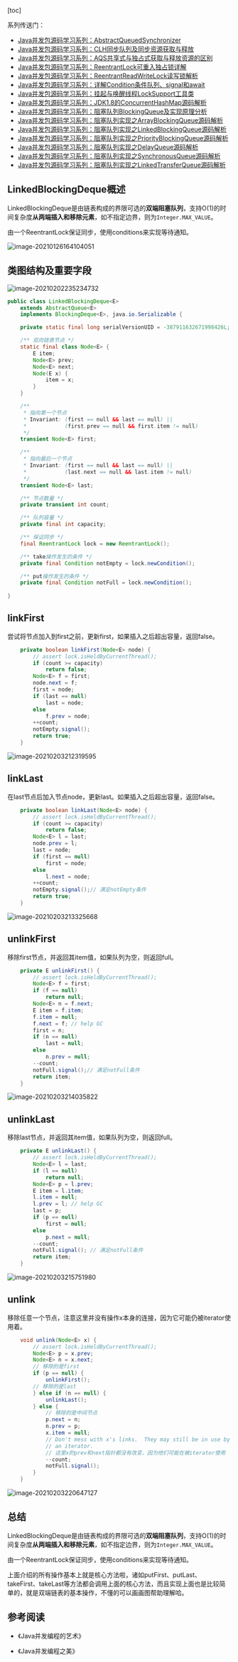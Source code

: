 

[toc]

系列传送门：

- [Java并发包源码学习系列：AbstractQueuedSynchronizer](https://blog.csdn.net/Sky_QiaoBa_Sum/article/details/112254373)
- [Java并发包源码学习系列：CLH同步队列及同步资源获取与释放](https://blog.csdn.net/Sky_QiaoBa_Sum/article/details/112301359)
- [Java并发包源码学习系列：AQS共享式与独占式获取与释放资源的区别](https://blog.csdn.net/Sky_QiaoBa_Sum/article/details/112386838)
- [Java并发包源码学习系列：ReentrantLock可重入独占锁详解](https://blog.csdn.net/Sky_QiaoBa_Sum/article/details/112454874)
- [Java并发包源码学习系列：ReentrantReadWriteLock读写锁解析](https://blog.csdn.net/Sky_QiaoBa_Sum/article/details/112689635)
- [Java并发包源码学习系列：详解Condition条件队列、signal和await](https://blog.csdn.net/Sky_QiaoBa_Sum/article/details/112727669)
- [Java并发包源码学习系列：挂起与唤醒线程LockSupport工具类](https://blog.csdn.net/Sky_QiaoBa_Sum/article/details/112757098)
- [Java并发包源码学习系列：JDK1.8的ConcurrentHashMap源码解析](https://blog.csdn.net/Sky_QiaoBa_Sum/article/details/113059783)
- [Java并发包源码学习系列：阻塞队列BlockingQueue及实现原理分析](https://blog.csdn.net/Sky_QiaoBa_Sum/article/details/113186979)
- [Java并发包源码学习系列：阻塞队列实现之ArrayBlockingQueue源码解析](https://blog.csdn.net/Sky_QiaoBa_Sum/article/details/113252384)
- [Java并发包源码学习系列：阻塞队列实现之LinkedBlockingQueue源码解析](https://blog.csdn.net/Sky_QiaoBa_Sum/article/details/113329416)
- [Java并发包源码学习系列：阻塞队列实现之PriorityBlockingQueue源码解析](https://blog.csdn.net/Sky_QiaoBa_Sum/article/details/113358710)
- [Java并发包源码学习系列：阻塞队列实现之DelayQueue源码解析](https://blog.csdn.net/Sky_QiaoBa_Sum/article/details/113440013)
- [Java并发包源码学习系列：阻塞队列实现之SynchronousQueue源码解析](https://blog.csdn.net/Sky_QiaoBa_Sum/article/details/113528143)
- [Java并发包源码学习系列：阻塞队列实现之LinkedTransferQueue源码解析](https://blog.csdn.net/Sky_QiaoBa_Sum/article/details/113576816)

## LinkedBlockingDeque概述

LinkedBlockingDeque是由链表构成的界限可选的**双端阻塞队列**，支持O(1)的时间复杂度**从两端插入和移除元素**，如不指定边界，则为`Integer.MAX_VALUE`。

由一个ReentrantLock保证同步，使用conditions来实现等待通知。

![image-20210126164104051](img/blocking-queue-deque/image-20210126164104051.png)

## 类图结构及重要字段

![image-20210202235234732](img/blocking-queue-deque/image-20210202235234732.png)

```java
public class LinkedBlockingDeque<E>
    extends AbstractQueue<E>
    implements BlockingDeque<E>, java.io.Serializable {

    private static final long serialVersionUID = -387911632671998426L;

    /** 双向链表节点 */
    static final class Node<E> {
        E item;
        Node<E> prev;
        Node<E> next;
        Node(E x) {
            item = x;
        }
    }

    /**
     * 指向第一个节点
     * Invariant: (first == null && last == null) ||
     *            (first.prev == null && first.item != null)
     */
    transient Node<E> first;

    /**
     * 指向最后一个节点
     * Invariant: (first == null && last == null) ||
     *            (last.next == null && last.item != null)
     */
    transient Node<E> last;

    /** 节点数量 */
    private transient int count;

    /** 队列容量 */
    private final int capacity;

    /** 保证同步 */
    final ReentrantLock lock = new ReentrantLock();

    /** take操作发生的条件 */
    private final Condition notEmpty = lock.newCondition();

    /** put操作发生的条件 */
    private final Condition notFull = lock.newCondition();
    
}
```

## linkFirst

尝试将节点加入到first之前，更新first，如果插入之后超出容量，返回false。

```java
    private boolean linkFirst(Node<E> node) {
        // assert lock.isHeldByCurrentThread();
        if (count >= capacity)
            return false;
        Node<E> f = first;
        node.next = f;
        first = node;
        if (last == null)
            last = node;
        else
            f.prev = node;
        ++count;
        notEmpty.signal();
        return true;
    }
```

![image-20210203212319595](img/blocking-queue-deque/image-20210203212319595.png)

## linkLast

在last节点后加入节点node，更新last。如果插入之后超出容量，返回false。

```java
    private boolean linkLast(Node<E> node) {
        // assert lock.isHeldByCurrentThread();
        if (count >= capacity)
            return false;
        Node<E> l = last;
        node.prev = l;
        last = node;
        if (first == null)
            first = node;
        else
            l.next = node;
        ++count;
        notEmpty.signal();// 满足notEmpty条件
        return true;
    }
```

![image-20210203213325668](img/blocking-queue-deque/image-20210203213325668.png)

## unlinkFirst

移除first节点，并返回其item值，如果队列为空，则返回full。

```java
    private E unlinkFirst() {
        // assert lock.isHeldByCurrentThread();
        Node<E> f = first;
        if (f == null)
            return null;
        Node<E> n = f.next;
        E item = f.item;
        f.item = null;
        f.next = f; // help GC
        first = n;
        if (n == null)
            last = null;
        else
            n.prev = null;
        --count;
        notFull.signal();// 满足notFull条件
        return item;
    }
```

![image-20210203214035822](img/blocking-queue-deque/image-20210203214035822.png)

## unlinkLast

移除last节点，并返回其item值，如果队列为空，则返回full。

```java
    private E unlinkLast() {
        // assert lock.isHeldByCurrentThread();
        Node<E> l = last;
        if (l == null)
            return null;
        Node<E> p = l.prev;
        E item = l.item;
        l.item = null;
        l.prev = l; // help GC
        last = p;
        if (p == null)
            first = null;
        else
            p.next = null;
        --count;
        notFull.signal(); // 满足notFull条件
        return item;
    }
```

![image-20210203215751980](img/blocking-queue-deque/image-20210203215751980.png)

## unlink

移除任意一个节点，注意这里并没有操作x本身的连接，因为它可能仍被iterator使用着。

```java
    void unlink(Node<E> x) {
        // assert lock.isHeldByCurrentThread();
        Node<E> p = x.prev;
        Node<E> n = x.next;
        // 移除的是first
        if (p == null) {
            unlinkFirst();
        // 移除的是last
        } else if (n == null) {
            unlinkLast();
        } else {
            // 移除的是中间节点
            p.next = n;
            n.prev = p;
            x.item = null;
            // Don't mess with x's links.  They may still be in use by
            // an iterator.
            // 这里x的prev和next指针都没有改变，因为他们可能在被iterator使用
            --count;
            notFull.signal();
        }
    }
```

![image-20210203220647127](img/blocking-queue-deque/image-20210203220647127.png)

## 总结

LinkedBlockingDeque是由链表构成的界限可选的**双端阻塞队列**，支持O(1)的时间复杂度**从两端插入和移除元素**，如不指定边界，则为`Integer.MAX_VALUE`。

由一个ReentrantLock保证同步，使用conditions来实现等待通知。

上面介绍的所有操作基本上就是核心方法啦，诸如putFirst、putLast、takeFirst、takeLast等方法都会调用上面的核心方法，而且实现上面也是比较简单的，就是双端链表的基本操作，不懂的可以画画图帮助理解哈。

## 参考阅读

- 《Java并发编程的艺术》

- 《Java并发编程之美》
